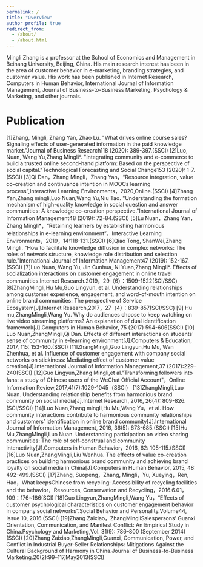```yaml
---
permalink: /
title: "Overview"
author_profile: true
redirect_from: 
  - /about/
  - /about.html
---
```


Mingli Zhang is a professor at the School of Economics and Management in Beihang University, Beijing, China. His main research interest has been in the area of customer behavior in e-marketing, branding strategies, and customer value. His work has been published in Internet Research, Computers in Human Behavior, International Journal of Information Management, Journal of Business-to-Business Marketing, Psychology & Marketing, and other journals.

Publication
======
[1]Zhang, Mingli, Zhang Yan, Zhao Lu. "What drives online course sales? Signaling effects of user-generated information in the paid knowledge market."Journal of Business Research118 (2020): 389-397.(SSCI)
[2]Luo, Nuan, Wang Yu,Zhang Mingli*. "Integrating community and e-commerce to build a trusted online second-hand platform: Based on the perspective of social capital."Technological Forecasting and Social Change153 (2020): 1-7.(SSCI)
[3]Qi Dan，Zhang Mingli，Zhang Yan，“Resource integration, value co-creation and continuance intention in MOOCs learning process”,Interactive Learning Environments，2020,Online.(SSCI)
[4]Zhang Yan,Zhang mingli,Luo Nuan,Wang Yu,Niu Tao. "Understanding the formation mechanism of high-quality knowledge in social question and answer communities: A knowledge co-creation perspective."International Journal of Information Management48 (2019): 72-84.(SSCI)
[5]Lu Nuan，Zhang Yan，Zhang Mingli*，“Retaining learners by establishing harmonious relationships in e-learning environment”，Interactive Learning Environments，2019，14:118-131.(SSCI)
[6]Qiao Tong, ShanWei,Zhang Mingli. "How to facilitate knowledge diffusion in complex networks: The roles of network structure, knowledge role distribution and selection rule."International Journal of Information Management47 (2019): 152-167.(SSCI)
[7]Luo Nuan, Wang Yu, Jin Cunhua, Ni Yuan,Zhang Mingli*. Effects of socialization interactions on customer engagement in online travel communities.Internet Research.2019，29（6）：1509-1522(SCI/SSC)
[8]ZhangMingli,Hu Mu,Guo Lingyun, et al. Understanding relationships among customer experience, engagement, and word-of-mouth intention on online brand communities: The perspective of Service Ecosystem[J].Internet Research,2017，27（4）：839-857(SCI/SSC)
[9] Hu mu,ZhangMingli,Wang Yu. Why do audiences choose to keep watching on live video streaming platforms? An explanation of dual identification framework[J].Computers in Human Behavior, 75 (2017) 594-606(SSCI)
[10] Luo Nuan,ZhangMingli,Qi Dan. Effects of different interactions on students' sense of community in e-learning environment[J].Computers & Education, 2017, 115: 153-160.(SSCI)
[11]ZhangMingli,Guo Lingyun,Hu Mu, Wan Zhenhua, et al. Influence of customer engagement with company social networks on stickiness: Mediating effect of customer value creation[J].International Journal of Information Management,37 (2017):229–240(SSCI)
[12]Guo Lingyun,Zhang Mingli,et al."Transforming followers into fans: a study of Chinese users of the WeChat Official Account"，Online Information Review,2017,41(7):1029-1045（SSCI）
[13]ZhangMingli,Luo Nuan. Understanding relationship benefits from harmonious brand community on social media[J].Internet Research, 2016, 26(4): 809-826.(SCI/SSCI)
[14]Luo Nuan,Zhang mingli,Hu Mu,Wang Yu，et al. How community interactions contribute to harmonious community relationships and customers’ identification in online brand community[J].International Journal of Information Management, 2016, 36(5): 673-685.(SSCI)
[15]Hu Mu,ZhangMingli,Luo Nuan. Understanding participation on video sharing communities: The role of self-construal and community interactivity[J].Computers in Human Behavior，2016, 62: 105-115.(SSCI)
[16]Luo Nuan,ZhangMingli,Liu Wenhua. The effects of value co-creation practices on building harmonious brand community and achieving brand loyalty on social media in China[J].Computers in Human Behavior, 2015, 48: 492-499.(SSCI)
[17]Zhang, Suopeng，Zhang, Mingli，Yu, Xueying，Ren, Hao，What keepsChinese from recycling: Accessibility of recycling facilities and the behavior，Resources, Conservation and Recycling，2016.6.01，109：176~186(SCI)
[18]Guo Lingyun,ZhangMingli,Wang Yu，“Effects of customer psychological characteristics on customer engagement behavior in company social networks”.Social Behavior and Personality.Volume44, Issue 10, 2016.(SSCI)
[19]Zhang Zaixiao，ZhangMingliSalespersons’ Guanxi Orientation, Communication, and Manifest Conflict: An Empirical Study in China.Psychology and Marketing,Vol. 31(9): 786–800 (September 2014)(SSCI)
[20]Zhang Zaixiao,ZhangMingli,Guanxi, Communication, Power, and Conflict in Industrial Buyer-Seller Relationships: Mitigations Against the Cultural Background of Harmony in China.Journal of Business-to-Business Marketing.20(2):99–117,May2013(SSCI)

